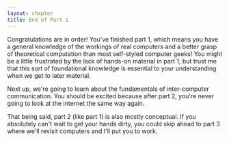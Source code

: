 ```yaml
---
layout: chapter
title: End of Part 1
---
```


Congratulations are in order! You've finished part 1, which means you have a
general knowledge of the workings of real computers and a better grasp of
theoretical computation than most self-styled computer geeks! You might be a
little frustrated by the lack of hands-on material in part 1, but trust me that
this sort of foundational knowledge is essential to your understanding when we
get to later material.

Next up, we're going to learn about the fundamentals of inter-computer
communication. You should be excited because after part 2, you're never going to
look at the internet the same way again.

That being said, part 2 (like part 1) is also mostly conceptual. If you
absolutely can't wait to get your hands dirty, you could skip ahead to part 3
where we'll revisit computers and I'll put you to work.
